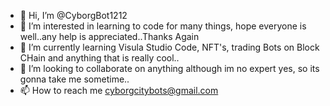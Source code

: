 - 👋 Hi, I’m @CyborgBot1212
- 👀 I’m interested in learning to code for many things, hope everyone is well..any help is appreciated..Thanks Again
- 🌱 I’m currently learning Visula Studio Code, NFT's, trading Bots on Block CHain and anything that is really cool..
- 💞️ I’m looking to collaborate on anything although im no expert yes, so its gonna take me sometime..
- 📫 How to reach me cyborgcitybots@gmail.com

<!---
CyborgBot1212/CyborgBot1212 is a ✨ special ✨ repository because its `README.md` (this file) appears on your GitHub profile.
You can click the Preview link to take a look at your changes.
--->
